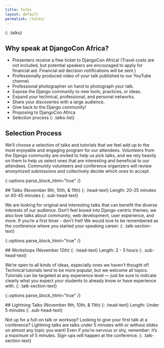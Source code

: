 ```yaml
---
title: Talks
layout: default
permalink: /talks/
---
```

{: .talks}
## Why speak at DjangoCon Africa?
- Presenters receive a free ticket to DjangoCon Africa! (Travel costs are not included, but potential speakers are encouraged to apply for financial aid. Financial aid decision notifications will be sent.)
- Professionally produced video of your talk published to our YouTube channel.
- Professional photographer on hand to photograph your talk.
- Expose the Django community to new tools, practices, or ideas.
- Expand your technical, professional, and personal networks.
- Share your discoveries with a large audience.
- Give back to the Django community!
- Proposing to DjangoCon Africa
- Selection process
{: .talks-list}

## Selection Process
We’ll choose a selection of talks and tutorials that we feel add up to the most enjoyable and engaging program for our attendees. Volunteers from the Django community are invited to help us pick talks, and we rely heavily on them to help us select ones that are interesting and beneficial to our attendees. Community volunteers and conference organizers will review anonymized submissions and collectively decide which ones to accept.

{::options parse_block_html="true" /}
<div class="talk-section" >
## Talks (November 9th, 10th, & 11th)
{: .head-text}
Length: 20-25 minutes or 40-45 minutes
{: .sub-head-text}

We are looking for original and interesting talks that can benefit the diverse interests of our audience. Don’t feel boxed into Django-centric themes; we also love talks about community, web development, user experience, and more. If you’re a first timer - don’t fret! We would love to be remembered as the conference where you started your speaking career.
{: .talk-section-text}
</div>

{::options parse_block_html="true" /}
<div class="talk-section" >
## Workshops (November 12th)
{: .head-text}
Length: 2 - 3 hours
{: .sub-head-text}

We’re open to all kinds of ideas, especially ones we haven’t thought of! Technical tutorials tend to be more popular, but we welcome all topics. Tutorials can be targeted at any experience level — just be sure to indicate clearly what you expect your students to already know or have experience with.
{: .talk-section-text}
</div>

{::options parse_block_html="true" /}
<div class="talk-section" >
## Lightning Talks (November 9th, 10th, & 11th)
{: .head-text}
Length: Under 5 minutes
{: .sub-head-text}

Not up for a full-on talk or worksop? Looking to give your first talk at a conference? Lightning talks are talks under 5 minutes with or without slides on almost any topic you want! Even if you’re nervous or shy, remember: it’s a maximum of 5 minutes. Sign-ups will happen at the conference.
{: .talk-section-text}
</div>